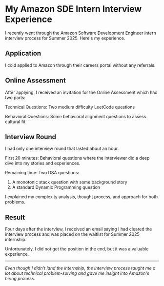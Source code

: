 # My Amazon SDE Intern Interview Experience

I recently went through the Amazon Software Development Engineer intern interview process for Summer 2025. Here's my experience.

## Application

I cold applied to Amazon through their careers portal without any referrals.

## Online Assessment

After applying, I received an invitation for the Online Assessment which had two parts:

Technical Questions: Two medium difficulty LeetCode questions

Behavioral Questions: Some behavioral alignment questions to assess cultural fit

## Interview Round

I had only one interview round that lasted about an hour.

First 20 minutes: Behavioral questions where the interviewer did a deep dive into my stories and experiences.

Remaining time: Two DSA questions:

1. A monotonic stack question with some background story
2. A standard Dynamic Programming question

I explained my complexity analysis, thought process, and approach for both problems.

## Result

Four days after the interview, I received an email saying I had cleared the interview process and was placed on the waitlist for Summer 2025 internship.

Unfortunately, I did not get the position in the end, but it was a valuable experience.

---

_Even though I didn't land the internship, the interview process taught me a lot about technical problem-solving and gave me insight into Amazon's hiring process._
